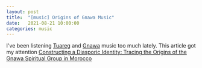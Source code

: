```yaml
---
layout: post
title:  "[music] Origins of Gnawa Music"
date:   2021-08-21 10:00:00
categories: music
---
```



I've been listening [Tuareg](https://en.wikipedia.org/wiki/Tuareg_people) and [Gnawa](https://en.wikipedia.org/wiki/Gnawa_music) music too much lately. This article got my attention [Constructing a Diasporic Identity: Tracing the Origins of the Gnawa Spiritual Group in Morocco](https://www.jstor.org/stable/40206641)
